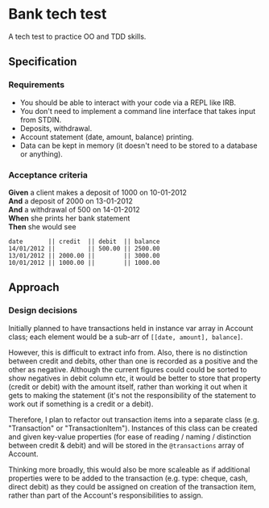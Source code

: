 # Bank tech test
A tech test to practice OO and TDD skills.

## Specification

### Requirements

* You should be able to interact with your code via a REPL like IRB.  
* You don't need to implement a command line interface that takes input from STDIN.
* Deposits, withdrawal.
* Account statement (date, amount, balance) printing.
* Data can be kept in memory (it doesn't need to be stored to a database or anything).

### Acceptance criteria

**Given** a client makes a deposit of 1000 on 10-01-2012  
**And** a deposit of 2000 on 13-01-2012  
**And** a withdrawal of 500 on 14-01-2012  
**When** she prints her bank statement  
**Then** she would see

```
date       || credit  || debit  || balance
14/01/2012 ||         || 500.00 || 2500.00
13/01/2012 || 2000.00 ||        || 3000.00
10/01/2012 || 1000.00 ||        || 1000.00
```

## Approach

### Design decisions

Initially planned to have transactions held in instance var array in Account class; each element would be a sub-arr of `[[date, amount], balance]`.  

However, this is difficult to extract info from. Also, there is no distinction between credit and debits, other than one is recorded as a positive and the other as negative. Although the current figures could could be sorted to show negatives in debit column etc, it would be better to store that property (credit or debit) with the amount itself, rather than working it out when it gets to making the statement (it's not the responsibility of the statement to work out if something is a credit or a debit).  

Therefore, I plan to refactor out transaction items into a separate class (e.g. "Transaction" or "TransactionItem"). Instances of this class can be created and given key-value properties (for ease of reading / naming / distinction between credit & debit) and will be stored in the `@transactions` array of Account. 

Thinking more broadly, this would also be more scaleable as if additional properties were to be added to the transaction (e.g. type: cheque, cash, direct debit) as they could be assigned on creation of the transaction item, rather than part of the Account's responsibilities to assign.

